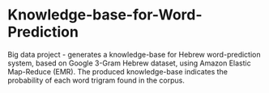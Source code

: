 # Knowledge-base-for-Word-Prediction
Big data project - generates a knowledge-base for Hebrew word-prediction system, based on Google 3-Gram Hebrew dataset, using Amazon Elastic Map-Reduce (EMR). The produced knowledge-base indicates the probability of each word trigram found in the corpus.
